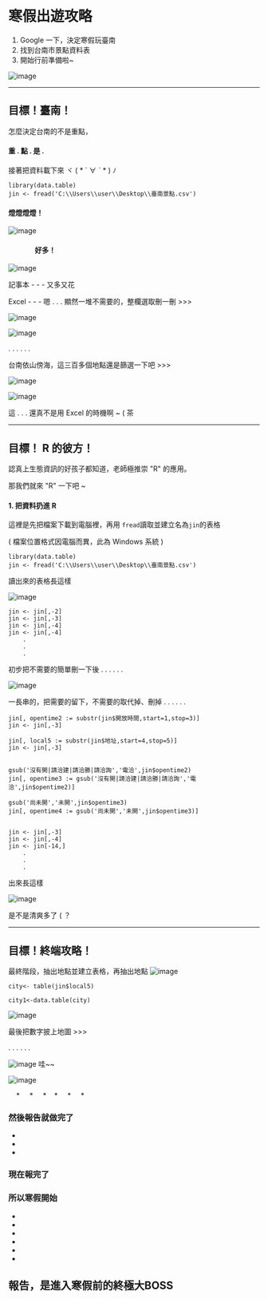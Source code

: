 # 寒假出遊攻略 
  1. Google 一下，決定寒假玩臺南
  2. 找到台南市景點資料表
  3. 開始行前準備啦~
  
![image](https://github.com/yiping0422/-/blob/master/%E7%A7%80.gif?raw=true)

------

## 目標！臺南！

怎麼決定台南的不是重點，
#### 重 . 點 . 是 . 
接著把資料載下來  ヾ ( * ´  ∀  ˋ  * ) ﾉ
```
library(data.table)
jin <- fread('C:\\Users\\user\\Desktop\\臺南景點.csv')
```
#### 燈燈燈燈！

![image](https://github.com/yiping0422/-/blob/master/1515323051798.jpg?raw=true)

####                  好多！

![image](https://github.com/yiping0422/-/blob/master/%E5%92%A9.gif?raw=true)

記事本  - - - 又多又花

Excel  - - - 嗯 . . . 顯然一堆不需要的，整欄選取刪一刪  >>>

![image](https://github.com/yiping0422/-/blob/master/1515323158800.jpg?raw=true)

![image](https://github.com/yiping0422/-/blob/master/%E5%92%A9.gif?raw=true)

. . . . . .

台南依山傍海，這三百多個地點還是篩選一下吧  >>>

![image](https://github.com/yiping0422/-/blob/master/try.jpg?raw=true)

![image](https://github.com/yiping0422/-/blob/master/%E5%92%A9.gif?raw=true)

這 . . . 還真不是用 Excel 的時機啊  ~ ( 茶

------

## 目標！ R 的彼方！

認真上生態資訊的好孩子都知道，老師極推崇 "R" 的應用。

那我們就來 "R" 一下吧 ~

#### 1. 把資料扔進 R

這裡是先把檔案下載到電腦裡，再用 ```fread```讀取並建立名為```jin```的表格

( 檔案位置格式因電腦而異，此為 Windows 系統 )

```
library(data.table)
jin <- fread('C:\\Users\\user\\Desktop\\臺南景點.csv')
```

讀出來的表格長這樣

![image](https://github.com/yiping0422/-/blob/master/R3.jpg?raw=true)

```
jin <- jin[,-2]
jin <- jin[,-3]
jin <- jin[,-4]
jin <- jin[,-4]
    .
    .
    .
```

初步把不需要的簡單刪一下後 . . . . . .

![image](https://github.com/yiping0422/-/blob/master/R4.jpg?raw=true)

一長串的，把需要的留下，不需要的取代掉、刪掉 . . . . . . 

```
jin[, opentime2 := substr(jin$開放時間,start=1,stop=3)]
jin <- jin[,-3]

jin[, local5 := substr(jin$地址,start=4,stop=5)]
jin <- jin[,-3]


gsub('沒有開|請洽建|請洽勝|請洽詢','電洽',jin$opentime2)
jin[, opentime3 := gsub('沒有開|請洽建|請洽勝|請洽詢','電洽',jin$opentime2)]

gsub('尚未開','未開',jin$opentime3)
jin[, opentime4 := gsub('尚未開','未開',jin$opentime3)]


jin <- jin[,-3]
jin <- jin[,-4]
jin <- jin[-14,]
    .
    .
    .
```

出來長這樣

![image](https://github.com/yiping0422/-/blob/master/R1.jpg?raw=true)

是不是清爽多了 ( ？

------

## 目標！終端攻略！

最終階段，抽出地點並建立表格，再抽出地點 ![image](https://github.com/yiping0422/-/blob/master/%E7%BF%BC%E7%A9%BA%E5%A4%A7.gif?raw=true)

```
city<- table(jin$local5)

city1<-data.table(city)
```

![image](https://github.com/yiping0422/-/blob/master/R2.jpg?raw=true)

最後把數字披上地圖  >>>

. . . . . .

![image](https://github.com/yiping0422/-/blob/master/%E7%A7%80.gif?raw=true) 哇~~

![image](https://github.com/yiping0422/-/blob/master/26694057_1771546239542927_301456047_n.jpg?raw=true)




     *
     * 
     *
     *
     *
     *


### 然後報告就做完了


-

-

-
   
   
### 現在報完了

### 所以寒假開始


*

*

*

*

*

*


## 報告，是進入寒假前的終極大BOSS

